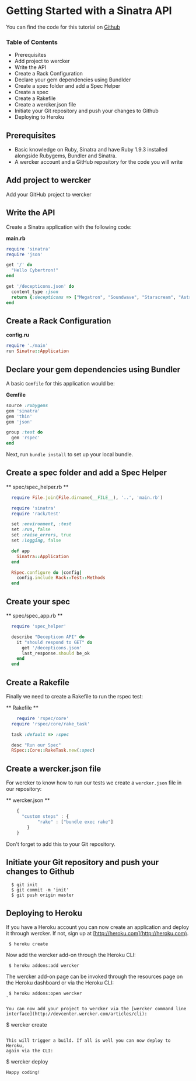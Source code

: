 # Getting Started with a Sinatra API

You can find the code for this tutorial on [Github](https://github.com/mies/wercker-ruby-api)

### Table of Contents
* Prerequisites
* Add project to wercker
* Write the API
* Create a Rack Configuration
* Declare your gem dependencies using Bundlder
* Create a spec folder and add a Spec Helper
* Create a spec
* Create a Rakefile
* Create a wercker.json file
* Initiate your Git repository and push your changes to Github
* Deploying to Heroku

## Prerequisites
* Basic knowledge on Ruby, Sinatra and have Ruby 1.9.3 installed alongside Rubygems, Bundler and Sinatra.
* A wercker account and a GitHub repository for the code you will write

## Add project to wercker
Add your GitHub project to wercker


## Write the API
Create a Sinatra application with the following code:

**main.rb**

``` ruby
require 'sinatra'
require 'json'

get '/' do
  "Hello Cybertron!"
end

get '/decepticons.json' do
  content_type :json
  return {:decepticons => ["Megatron", "Soundwave", "Starscream", "Astrotrain"]}
end
```

## Create a Rack Configuration

**config.ru**

``` ruby
require './main'
run Sinatra::Application
```

## Declare your gem dependencies using Bundler

A basic `Gemfile` for this application would be:

**Gemfile**

``` ruby
source :rubygems
gem 'sinatra'
gem 'thin'
gem 'json'

group :test do
  gem 'rspec'
end
```

Next, run `bundle install` to set up your local bundle.

## Create a spec folder and add a Spec Helper

** spec/spec_helper.rb **

``` ruby
  require File.join(File.dirname(__FILE__), '..', 'main.rb')

  require 'sinatra'
  require 'rack/test'

  set :environment, :test
  set :run, false
  set :raise_errors, true
  set :logging, false

  def app
    Sinatra::Application
  end

  RSpec.configure do |config|
    config.include Rack::Test::Methods
  end
```

## Create your spec

** spec/spec_app.rb **

``` ruby
  require 'spec_helper'

  describe "Decepticon API" do
    it "should respond to GET" do
      get '/decepticons.json'
      last_response.should be_ok
    end
  end
```

## Create a Rakefile

Finally we need to create a Rakefile to run the rspec test:

** Rakefile **

``` ruby
    require 'rspec/core'
  require 'rspec/core/rake_task'

  task :default => :spec

  desc "Run our Spec"
  RSpec::Core::RakeTask.new(:spec)
```

## Create a wercker.json file

For wercker to know how to run our tests we create a `wercker.json` file
in our repository:

** wercker.json **

``` javascript
    {
      "custom steps" : {
            "rake" : ["bundle exec rake"]
        }
    }
```

Don't forget to add this to your Git repository.

## Initiate your Git repository and push your changes to Github

```
  $ git init
  $ git commit -m 'init'
  $ git push origin master
```

## Deploying to Heroku

If you have a Heroku account you can now create an application and
deploy it through wercker. If not, sign up at
[http://heroku.com](http://heroku.com).

```
 $ heroku create
```

Now add the wercker add-on through the Heroku CLI:

```
 $ heroku addons:add wercker
```

The wercker add-on page can be invoked through the resources page on the
Heroku dashboard or via the Heroku CLI:

```
 $ heroku addons:open wercker
`

You can now add your project to wercker via the [wercker command line
interface](http://devcenter.wercker.com/articles/cli):

```
 $ wercker create
```

This will trigger a build. If all is well you can now deploy to Heroku,
again via the CLI:

```
 $ wercker deploy
```
Happy coding!
